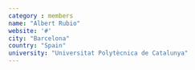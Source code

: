 ```yaml
---
category : members
name: "Albert Rubio" 
website: '#'
city: "Barcelona"
country: "Spain"
university: "Universitat Polytècnica de Catalunya"
---
```


